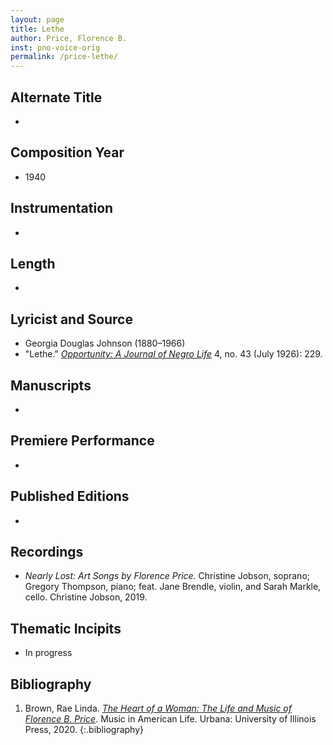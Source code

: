 ```yaml
---
layout: page
title: Lethe
author: Price, Florence B.
inst: pno-voice-orig
permalink: /price-lethe/
---
```


## Alternate Title
- 

## Composition Year
- 1940

## Instrumentation
- 

## Length
- 

## Lyricist and Source
- Georgia Douglas Johnson (1880&ndash;1966)
- "Lethe." [*Opportunity: A Journal of Negro Life*](https://books.google.com/books?id=Wf0qAAAAMAAJ) 4, no. 43 (July 1926): 229.

## Manuscripts
- 

## Premiere Performance
- 

## Published Editions
- 

## Recordings
- *Nearly Lost: Art Songs by Florence Price.* Christine Jobson, soprano; Gregory Thompson, piano; feat. Jane Brendle, violin, and Sarah Markle, cello. Christine Jobson, 2019.

## Thematic Incipits
- In progress

## Bibliography
1. Brown, Rae Linda. <a href="https://www.worldcat.org/title/1122800180" target="_blank">*The Heart of a Woman: The Life and Music of Florence B. Price*</a>. Music in American Life. Urbana: University of Illinois Press, 2020.
{:.bibliography}
